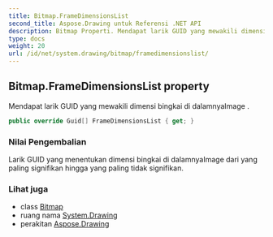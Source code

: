 ```yaml
---
title: Bitmap.FrameDimensionsList
second_title: Aspose.Drawing untuk Referensi .NET API
description: Bitmap Properti. Mendapat larik GUID yang mewakili dimensi bingkai di dalamnyaImage .
type: docs
weight: 20
url: /id/net/system.drawing/bitmap/framedimensionslist/
---
```

## Bitmap.FrameDimensionsList property

Mendapat larik GUID yang mewakili dimensi bingkai di dalamnyaImage .

```csharp
public override Guid[] FrameDimensionsList { get; }
```

### Nilai Pengembalian

Larik GUID yang menentukan dimensi bingkai di dalamnyaImage dari yang paling signifikan hingga yang paling tidak signifikan.

### Lihat juga

* class [Bitmap](../)
* ruang nama [System.Drawing](../../bitmap/)
* perakitan [Aspose.Drawing](../../../)


